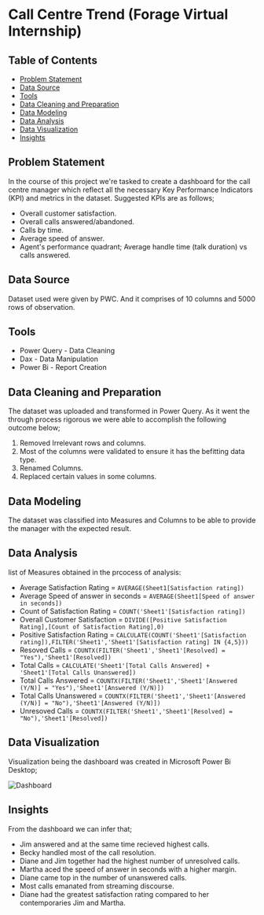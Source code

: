 # Call Centre Trend (Forage Virtual Internship)

## Table of Contents
- [Problem Statement](#problem-statement)
- [Data Source](#data-source)
- [Tools](#tools)
- [Data Cleaning and Preparation](#data-cleaning-and-preparation)
- [Data Modeling](#data-modeling)
- [Data Analysis](#data-analysis)
- [Data Visualization](#data-visualization)
- [Insights](#insights)

## Problem Statement
In the course of this project we're tasked to create a dashboard for the call centre manager which reflect all the necessary Key Performance Indicators (KPI) and metrics in the dataset.
Suggested KPIs are as follows;
- Overall customer satisfaction.
- Overall calls answered/abandoned.
- Calls by time.
- Average speed of answer.
- Agent's performance quadrant; Average handle time (talk duration) vs calls answered.

## Data Source 
Dataset used were given by PWC. And it comprises of 10 columns and 5000 rows of observation. 

## Tools
- Power Query - Data Cleaning
- Dax - Data Manipulation
- Power Bi - Report Creation

## Data Cleaning and Preparation
The dataset was uploaded and transformed in Power Query. As it went the through process rigorous we were able to accomplish the following outcome below;
1. Removed Irrelevant rows and columns.
2. Most of the columns were validated to ensure it has the befitting data type.
3. Renamed Columns.
4. Replaced certain values in some columns.

## Data Modeling
The dataset was classified into Measures and Columns to be able to provide the manager with the expected result.

## Data Analysis
list of Measures obtained in the prcocess of analysis:
- Average Satisfaction Rating = ```AVERAGE(Sheet1[Satisfaction rating])```
- Average Speed of answer in seconds = ```AVERAGE(Sheet1[Speed of answer in seconds])```
- Count of Satisfaction Rating = ```COUNT('Sheet1'[Satisfaction rating])```
- Overall Customer Satisfaction = ```DIVIDE([Positive Satisfaction Rating],[Count of Satisfaction Rating],0)```
- Positive Satisfaction Rating = ```CALCULATE(COUNT('Sheet1'[Satisfaction rating]),FILTER('Sheet1','Sheet1'[Satisfaction rating] IN {4,5}))```
- Resoved Calls = ```COUNTX(FILTER('Sheet1','Sheet1'[Resolved] = "Yes"),'Sheet1'[Resolved])```
- Total Calls = ```CALCULATE('Sheet1'[Total Calls Answered] + 'Sheet1'[Total Calls Unanswered])```
- Total Calls Answered = ```COUNTX(FILTER('Sheet1','Sheet1'[Answered (Y/N)] = "Yes"),'Sheet1'[Answered (Y/N)])```
- Total Calls Unanswered = ```COUNTX(FILTER('Sheet1','Sheet1'[Answered (Y/N)] = "No"),'Sheet1'[Answered (Y/N)])```
- Unresoved Calls = ```COUNTX(FILTER('Sheet1','Sheet1'[Resolved] = "No"),'Sheet1'[Resolved])```

## Data Visualization
Visualization being the dashboard was created in Microsoft Power Bi Desktop;

![Dashboard](https://imgur.com/eL3ynu5)

## Insights
From the dashboard we can infer that;
- Jim answered and at the same time recieved highest calls.
- Becky handled most of the call resolution.
- Diane and Jim together had the highest number of unresolved calls.
- Martha aced the speed of answer in seconds with a higher margin.
- Diane came top in the number of unanswered calls.
- Most calls emanated from streaming discourse.
- Diane had the greatest satisfaction rating compared to her contemporaries Jim and Martha.

